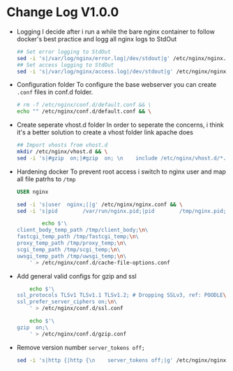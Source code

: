 # Change Log V1.0.0

- Logging
    I decide after i run a while the bare nginx container to follow docker's best practice and logg all nginx logs to StdOut
    ```bash    
    ## Set error logging to StdOut
    sed -i 's|/var/log/nginx/error.log|/dev/stdout|g' /etc/nginx/nginx.conf && \
    ## Set access logging to StdOut
    sed -i 's|/var/log/nginx/access.log|/dev/stdout|g' /etc/nginx/nginx.conf && \
    ```

- Configuration folder
    To configure the base webserver you can create `.conf` files in conf.d folder.
    ```bash
    # rm -f /etc/nginx/conf.d/default.conf && \
    echo "" /etc/nginx/conf.d/default.conf && \
    ```

- Create seperate vhost.d folder
    In order to seperate the concerns, i think it's a better solution to create a vhost folder link apache does
    ```bash
    ## Import vhosts from vhost.d
    mkdir /etc/nginx/vhost.d && \
    sed -i 's|#gzip  on;|#gzip  on; \n    include /etc/nginx/vhost.d/*.conf;|g' /etc/nginx/nginx.conf
    ```

- Hardening docker
    To prevent root access i switch to nginx user and map all file patrhs to `/tmp`
    ```dockerfile
    USER nginx
    ```

    ```bash
    sed -i 's|user  nginx;||g' /etc/nginx/nginx.conf && \
    sed -i 's|pid        /var/run/nginx.pid;|pid        /tmp/nginx.pid;|g' /etc/nginx/nginx.conf && \
    ```

    ```bash
            echo $'\
    client_body_temp_path /tmp/client_body;\n\
    fastcgi_temp_path /tmp/fastcgi_temp;\n\
    proxy_temp_path /tmp/proxy_temp;\n\
    scgi_temp_path /tmp/scgi_temp;\n\
    uwsgi_temp_path /tmp/uwsgi_temp;\n\
        ' > /etc/nginx/conf.d/cache-file-options.conf
    ```

- Add general valid configs for gzip and ssl
    ```bash
        echo $'\
    ssl_protocols TLSv1 TLSv1.1 TLSv1.2; # Dropping SSLv3, ref: POODLE\n\
    ssl_prefer_server_ciphers on;\n\
        ' > /etc/nginx/conf.d/ssl.conf
    ```
    ```bash
        echo $'\
    gzip  on;\
        ' > /etc/nginx/conf.d/gzip.conf
    ```

- Remove version number `server_tokens off;`

    ```bash
    sed -i 's|http {|http {\n    server_tokens off;|g' /etc/nginx/nginx.conf
    ```
